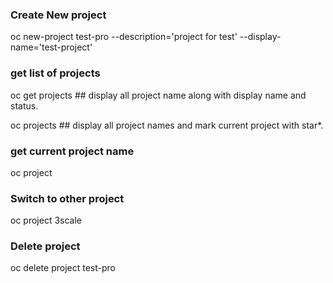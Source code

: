 
### Create New project

oc new-project test-pro --description='project for test' --display-name='test-project'

### get list of projects

oc get projects   ## display all project name along with display name and status.

oc projects   ## display all project names and mark current project with star*.

### get current project name

oc project

### Switch to other project

oc project 3scale

### Delete project

oc delete project test-pro
